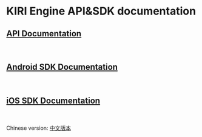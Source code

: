 # KIRI Engine API&SDK documentation

## [API Documentation](API/README.md)

<br/>

## [Android SDK Documentation](SDK/Android/README.md)

<br/>

## [iOS SDK Documentation](SDK/iOS/README.md)

<br/>

Chinese version: [中文版本](README_Chinese.md)